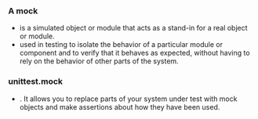 ### A mock
- is a simulated object or module that acts as a stand-in for a real object or module.
- used in testing to isolate the behavior of a particular module or component and to verify that it behaves as expected, without having to rely on the behavior of other parts of the system.

### unittest.mock
- . It allows you to replace parts of your system under test with mock objects and make assertions about how they have been used.

